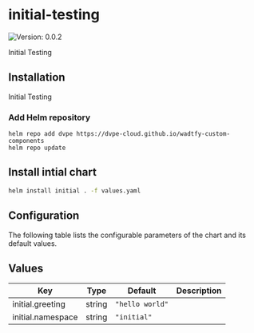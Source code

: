 # initial-testing

![Version: 0.0.2](https://img.shields.io/badge/Version-0.0.2-informational?style=flat-square)

Initial Testing

## Installation
Initial Testing

### Add Helm repository

```shell
helm repo add dvpe https://dvpe-cloud.github.io/wadtfy-custom-components
helm repo update
```

## Install intial chart

```sh
helm install initial . -f values.yaml
```

## Configuration

The following table lists the configurable parameters of the chart and its default values.

## Values

| Key | Type | Default | Description |
|-----|------|---------|-------------|
| initial.greeting | string | `"hello world"` |  |
| initial.namespace | string | `"initial"` |  |
